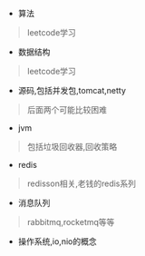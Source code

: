 - 算法
>leetcode学习

- 数据结构
>leetcode学习

- 源码,包括并发包,tomcat,netty
> 后面两个可能比较困难

- jvm
> 包括垃圾回收器,回收策略

- redis
> redisson相关,老钱的redis系列

- 消息队列
> rabbitmq,rocketmq等等

- 操作系统,io,nio的概念